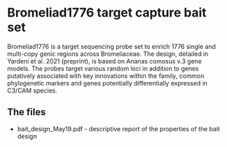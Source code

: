 # Bromeliad1776 target capture bait set

Bromeliad1776 is a target sequencing probe set to enrich 1776 single and multi-copy genic regions across Bromeliaceae. The design, detailed in Yardeni et al. 2021 (preprint), is based on Ananas comosus v.3 gene models. The probes target various random loci in addition to genes putatively associated with key innovations within the family, common phylogenetic markers and genes potentially differentially expressed in C3/CAM species. 

## The files
- bait_design_May19.pdf - descriptive report of the properties of the bait design
